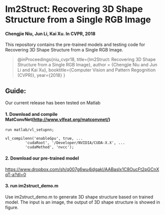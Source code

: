 # Im2Struct: Recovering 3D Shape Structure from a Single RGB Image
#### Chengjie Niu, Jun Li, Kai Xu. In CVPR, 2018 
This repository contains the pre-trained models and testing code for Recovering 3D Shape Structure from a Single RGB Image.

> @inProceedings{niu_cvpr18,
  title={Im2Struct: Recovering 3D Shape Structure from a Single RGB Image},
  author = {Chengjie Niu
  and Jun Li
  and Kai Xu},
  booktitle={Computer Vision and Pattern Regognition (CVPR)},
  year={2018}
}

##  Guide:

Our current release has been tested on Matlab

#### 1. Download and compile MatConvNet(http://www.vlfeat.org/matconvnet/)
	run matlab/vl_setupnn;   

	vl_compilenn('enableGpu', true, ... 
		     'cudaRoot', '/Developer/NVIDIA/CUDA-X.X', ... 
		     'cudaMethod', 'nvcc');

 
#### 2. Download our pre-trained model


<https://www.dropbox.com/sh/q007g6wu4jdgakl/AABasIx1C8OucFt2pGCnXqT-a?dl=0>


#### 3. run im2struct_demo.m
Use im2struct_demo.m to generate 3D shape structure based on trained model. The input is an image, the output of 3D shape structure is showed in figure.


